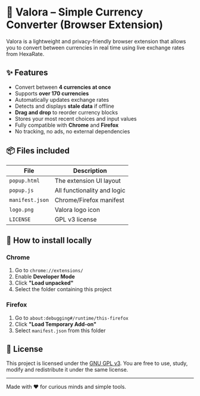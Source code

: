 # 💱 Valora – Simple Currency Converter (Browser Extension)

Valora is a lightweight and privacy-friendly browser extension that allows you to convert between currencies in real time using live exchange rates from HexaRate.

## ✨ Features

- Convert between **4 currencies at once**
- Supports **over 170 currencies**
- Automatically updates exchange rates
- Detects and displays **stale data** if offline
- **Drag and drop** to reorder currency blocks
- Stores your most recent choices and input values
- Fully compatible with **Chrome** and **Firefox**
- No tracking, no ads, no external dependencies

## 📦 Files included

| File         | Description                        |
|--------------|------------------------------------|
| `popup.html` | The extension UI layout            |
| `popup.js`   | All functionality and logic        |
| `manifest.json` | Chrome/Firefox manifest         |
| `logo.png`   | Valora logo icon                   |
| `LICENSE`    | GPL v3 license                     |

## 🧩 How to install locally

### Chrome

1. Go to `chrome://extensions/`
2. Enable **Developer Mode**
3. Click **"Load unpacked"**
4. Select the folder containing this project

### Firefox

1. Go to `about:debugging#/runtime/this-firefox`
2. Click **"Load Temporary Add-on"**
3. Select `manifest.json` from this folder

## 📝 License

This project is licensed under the [GNU GPL v3](./LICENSE). You are free to use, study, modify and redistribute it under the same license.

---

Made with ❤️ for curious minds and simple tools.
